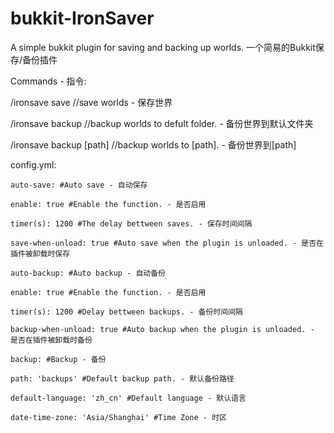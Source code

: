 # bukkit-IronSaver
A simple bukkit plugin for saving and backing up worlds. 一个简易的Bukkit保存/备份插件

Commands - 指令:

  /ironsave save //save worlds - 保存世界
  
  /ironsave backup //backup worlds to defult folder. - 备份世界到默认文件夹
  
  /ironsave backup [path] //backup worlds to [path]. - 备份世界到[path]
  
  config.yml:
  
  ```
auto-save: #Auto save - 自动保存

  enable: true #Enable the function. - 是否启用
  
  timer(s): 1200 #The delay bettween saves. - 保存时间间隔
  
  save-when-unload: true #Auto save when the plugin is unloaded. - 是否在插件被卸载时保存
  
auto-backup: #Auto backup - 自动备份

  enable: true #Enable the function. - 是否启用
  
  timer(s): 1200 #Delay bettween backups. - 备份时间间隔
  
  backup-when-unload: true #Auto backup when the plugin is unloaded. - 是否在插件被卸载时备份
  
backup: #Backup - 备份

  path: 'backups' #Default backup path. - 默认备份路径

default-language: 'zh_cn' #Default language - 默认语言

date-time-zone: 'Asia/Shanghai' #Time Zone - 时区
  ```
